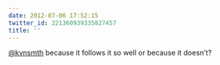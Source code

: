 ```yaml
---
date: 2012-07-06 17:52:15
twitter_id: 221360939335827457
title: ''
---
```


<!-- Tweet at https://twitter.com/statuses/221343183257354241 is either deleted or protected. -->

[@kvnsmth](https://twitter.com/kvnsmth) because it follows it so well or because it doesn’t?
